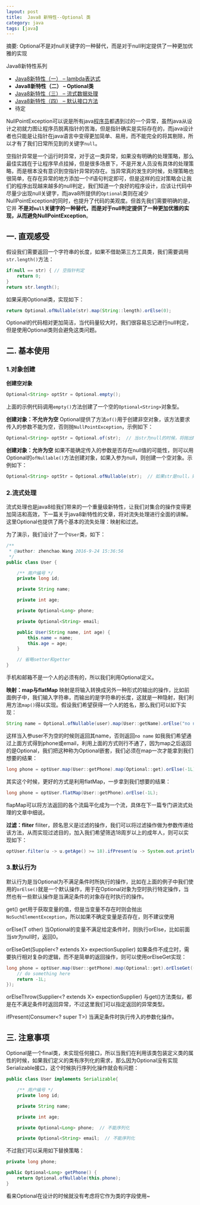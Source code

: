 ```yaml
---
layout: post
title:  Java8 新特性--Optional 类
category: java
tags: [java]
---
```


摘要: Optional不是对null关键字的一种替代，而是对于null判定提供了一种更加优雅的实现

Java8新特性系列

*   [Java8新特性（一） – lambda表达式](http://www.codeceo.com/article/lambda-of-java-8.html)
*   **Java8新特性（二） – Optional类**
*   [Java8新特性（三） – 流式数据处理](http://www.codeceo.com/article/streaming-data-processing-of-java-8.html)
*   [Java8新特性（四） – 默认接口方法](http://www.codeceo.com/article/default-interface-method-of-java-8.html)
*   待定

NullPointException可以说是所有java<span class="wp_keywordlink">[程序员](http://www.codeceo.com/ "程序员")</span>都遇到过的一个异常，虽然java从设计之初就力图让程序员脱离指针的苦海，但是指针确实是实际存在的，而java设计者也只能是让指针在java语言中变得更加简单、易用，而不能完全的将其剔除，所以才有了我们日常所见到的关键字`null`。

空指针异常是一个运行时异常，对于这一类异常，如果没有明确的处理策略，那么最佳实践在于让程序早点挂掉，但是很多场景下，不是开发人员没有具体的处理策略，而是根本没有意识到空指针异常的存在。当异常真的发生的时候，处理策略也很简单，在存在异常的地方添加一个if语句判定即可，但是这样的应对策略会让我们的程序出现越来越多的null判定，我们知道一个良好的程序设计，应该让代码中尽量少出现null关键字，而java8所提供的`Optional`类则在减少NullPointException的同时，也提升了代码的美观度。但首先我们需要明确的是，它并 **不是对`null`关键字的一种替代，而是对于null判定提供了一种更加优雅的实现，从而避免NullPointException**。

## 一. 直观感受

假设我们需要返回一个字符串的长度，如果不借助第三方工具类，我们需要调用`str.length()`方法：

```java
if(null == str) { // 空指针判定
    return 0;
}
return str.length();
```

如果采用Optional类，实现如下：

```java
return Optional.ofNullable(str).map(String::length).orElse(0);
```

Optional的代码相对更加简洁，当代码量较大时，我们很容易忘记进行null判定，但是使用Optional类则会避免这类问题。

## 二. 基本使用

### 1.对象创建

**创建空对象**

```java
Optional<String> optStr = Optional.empty();
```

上面的示例代码调用`empty()`方法创建了一个空的`Optional<String>`对象型。

**创建对象：不允许为空**
Optional提供了方法`of()`用于创建非空对象，该方法要求传入的参数不能为空，否则抛`NullPointException`，示例如下：

```java
Optional<String> optStr = Optional.of(str);  // 当str为null的时候，将抛出NullPointException
```

**创建对象：允许为空**
如果不能确定传入的参数是否存在null值的可能性，则可以用Optional的`ofNullable()`方法创建对象，如果入参为null，则创建一个空对象。示例如下：

```java
Optional<String> optStr = Optional.ofNullable(str);  // 如果str是null，则创建一个空对象
```

### 2.流式处理

流式处理也是java8给我们带来的一个重量级新特性，让我们对集合的操作变得更加简洁和高效，下一篇关于java8新特性的文章，将对流失处理进行全面的讲解。这里Optional也提供了两个基本的流失处理：映射和过滤。

为了演示，我们设计了一个`User`类，如下：

```java
/**
 * @author: zhenchao.Wang 2016-9-24 15:36:56
 */
public class User {

    /** 用户编号 */
    private long id;

    private String name;

    private int age;

    private Optional<Long> phone;

    private Optional<String> email;

    public User(String name, int age) {
        this.name = name;
        this.age = age;
    }

    // 省略setter和getter
}
```

手机和邮箱不是一个人的必须有的，所以我们利用Optional定义。

**映射：map与flatMap**
映射是将输入转换成另外一种形式的输出的操作，比如前面例子中，我们输入字符串，而输出的是字符串的长度，这就是一种隐射，我们利用方法`map()`得以实现。假设我们希望获得一个人的姓名，那么我们可以如下实现：

```java
String name = Optional.ofNullable(user).map(User::getName).orElse("no name");
```

这样当入参user不为空的时候则返回其name，否则返回`no name` 如我我们希望通过上面方式得到phone或email，利用上面的方式则行不通了，因为map之后返回的是Optional，我们把这种称为Optional嵌套，我们必须在map一次才能拿到我们想要的结果：

```java
long phone = optUser.map(User::getPhone).map(Optional::get).orElse(-1L);
```

其实这个时候，更好的方式是利用flatMap，一步拿到我们想要的结果：

```java
long phone = optUser.flatMap(User::getPhone).orElse(-1L);
```

flapMap可以将方法返回的各个流扁平化成为一个流，具体在下一篇专门讲流式处理的文章中细说。

**过滤：fliter**
filiter，顾名思义是过滤的操作，我们可以将过滤操作做为参数传递给该方法，从而实现过滤目的，加入我们希望筛选18周岁以上的成年人，则可以实现如下：

```java
optUser.filter(u -> u.getAge() >= 18).ifPresent(u -> System.out.println("Adult:" + u));
```

### 3.默认行为

默认行为是当Optional为不满足条件时所执行的操作，比如在上面的例子中我们使用的`orElse()`就是一个默认操作，用于在Optional对象为空时执行特定操作，当然也有一些默认操作是当满足条件的对象存在时执行的操作。

get()
get用于获取变量的值，但是当变量不存在时则会抛出`NoSuchElementException`，所以如果不确定变量是否存在，则不建议使用

orElse(T other)
当Optional的变量不满足给定条件时，则执行orElse，比如前面当str为null时，返回0。

orElseGet(Supplier<? extends X> expectionSupplier)
如果条件不成立时，需要执行相对复杂的逻辑，而不是简单的返回操作，则可以使用orElseGet实现：

```java
long phone = optUser.map(User::getPhone).map(Optional::get).orElseGet(() -> {
    // do something here
    return -1L;
});
```

orElseThrow(Supplier<? extends X> expectionSupplier)
与get()方法类似，都是在不满足条件时返回异常，不过这里我们可以指定返回的异常类型。

ifPresent(Consumer<? super T>)
当满足条件时执行传入的参数化操作。

## 三. 注意事项

Optional是一个final类，未实现任何接口，所以当我们在利用该类包装定义类的属性的时候，如果我们定义的类有序列化的需求，那么因为Optional没有实现Serializable接口，这个时候执行序列化操作就会有问题：

```java
public class User implements Serializable{

    /** 用户编号 */
    private long id;

    private String name;

    private int age;

    private Optional<Long> phone;  // 不能序列化

    private Optional<String> email;  // 不能序列化
```

不过我们可以采用如下替换策略：

```java
private long phone;

public Optional<Long> getPhone() {
    return Optional.ofNullable(this.phone);
}
```

看来Optional在设计的时候就没有考虑将它作为类的字段使用~
